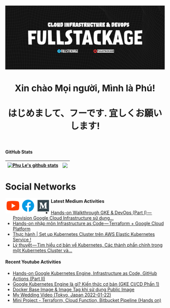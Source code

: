 
<p align="center"><a href="https://www.youtube.com/c/FullstacKAGE"><img src="./assets/github_profile_banner.jpg" /></a></p>

<h1 align="center">Xin chào Mọi người, Mình là Phú!</h1>
<h1 align="center">はじめまして、フーです. 宜しくお願いします!</h1>

<br />

#### GitHub Stats

| <a href="https://www.youtube.com/c/FullstacKAGE"><img align="center" src="https://github-readme-stats.vercel.app/api?username=p-le&show_icons=true&theme=algolia&include_all_commits=true&hide_border=true" alt="Phu Le's github stats" /></a> | <a href="https://www.youtube.com/c/FullstacKAGE"><img align="center" src="https://github-readme-stats.vercel.app/api/top-langs/?username=p-le&layout=compact&hide_border=true" /></a> |
| ------------- | ------------- |

<h1>Social Networks</h1>
<a href="https://www.youtube.com/c/FullstacKAGE">
  <img align="left" alt="FullstacKAGE | Youtube" width="48px" src="https://raw.githubusercontent.com/p-le/p-le/main/assets/youtube.svg" />
</a>
<a href="https://www.facebook.com/fullstackage">
  <img align="left" alt="FullstacKAGE | Facebook" width="48px" src="https://raw.githubusercontent.com/p-le/p-le/main/assets/facebook.svg" />
</a>
<a href="https://fullstackage.medium.com">
  <img align="left" alt="FullstacKAGE | Medium" width="48px" src="https://raw.githubusercontent.com/p-le/p-le/main/assets/medium.svg" />
</a>

#### Latest Medium Activities
<!-- MEDIUM:START -->
- [Hands-on Walkthrough GKE &amp; DevOps &lpar;Part I&rpar; — Provision Google Cloud Infrastructure sử dụng…](https://fullstackage.medium.com/hands-on-walkthrough-gke-devops-part-i-provision-google-cloud-infrastructure-s%E1%BB%AD-d%E1%BB%A5ng-f7a1bb90d109?source=rss-7adc42f88671------2)
- [Hands-on nhập môn Infrastructure as Code — Terraform + Google Cloud Platform](https://fullstackage.medium.com/hands-on-nh%E1%BA%ADp-m%C3%B4n-infrastructure-as-code-terraform-google-cloud-platform-918a73d6812b?source=rss-7adc42f88671------2)
- [Thực hành | Set up Kubernetes Cluster trên AWS Elastic Kubernetes Service !](https://fullstackage.medium.com/th%E1%BB%B1c-h%C3%A0nh-set-up-kubernetes-cluster-tr%C3%AAn-aws-elastic-kubernetes-service-e8f3188c5d35?source=rss-7adc42f88671------2)
- [Lý thuyết — Tìm hiểu cơ bản về Kubernetes, Các thành phần chính trong một Kubernetes Cluster và…](https://fullstackage.medium.com/l%C3%BD-thuy%E1%BA%BFt-t%C3%ACm-hi%E1%BB%83u-c%C6%A1-b%E1%BA%A3n-v%E1%BB%81-kubernetes-c%C3%A1c-th%C3%A0nh-ph%E1%BA%A7n-ch%C3%ADnh-trong-m%E1%BB%99t-kubernetes-cluster-v%C3%A0-adfb81aceb9b?source=rss-7adc42f88671------2)
<!-- MEDIUM:END -->
 
#### Recent Youtube Activities
<!-- YOUTUBE:START -->
- [Hands-on Google Kubernetes Engine, Infrastructure as Code, GitHub Actions &lpar;Part II&rpar;](https://www.youtube.com/watch?v=kaXEuToIFik)
- [Google Kubernetes Engine là gì? Kiến thức cơ bản  &lpar;GKE CI/CD Phần 1&rpar;](https://www.youtube.com/watch?v=TQf3mpngNXE)
- [Docker Base Image &amp; Image Tag khi sử dụng Public Image](https://www.youtube.com/watch?v=_speZht01tk)
- [My Wedding Video &lpar;Tokyo, Japan 2022-01-22&rpar;](https://www.youtube.com/watch?v=Sla6EXr93fQ)
- [Mini Project - Terraform, Cloud Function, Bitbucket Pipeline &lpar;Hands on&rpar;](https://www.youtube.com/watch?v=KSMD6HAJXx4)
<!-- YOUTUBE:END -->

